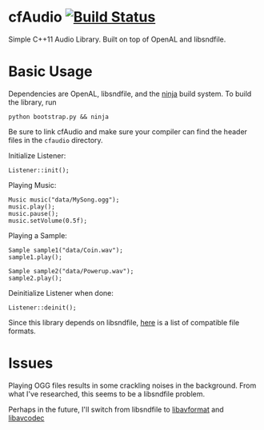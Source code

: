 cfAudio [![Build Status](https://travis-ci.org/sanford1/cfAudio.svg?branch=master)](https://travis-ci.org/sanford1/cfAudio)
=======

Simple C++11 Audio Library. Built on top of OpenAL and libsndfile.

Basic Usage
===========

Dependencies are OpenAL, libsndfile, and the [ninja](https://martine.github.io/ninja/) build system. To build the library, run

    python bootstrap.py && ninja

Be sure to link cfAudio and make sure your compiler can find the header files in the `cfaudio` directory.

Initialize Listener:

    Listener::init();

Playing Music:

    Music music("data/MySong.ogg");
    music.play();
    music.pause();
    music.setVolume(0.5f);

Playing a Sample:

    Sample sample1("data/Coin.wav");
    sample1.play();

    Sample sample2("data/Powerup.wav");
    sample2.play();

Deinitialize Listener when done:

    Listener::deinit();

Since this library depends on libsndfile, [here](http://www.mega-nerd.com/libsndfile/#Features) is a list of compatible file formats.

Issues
===========

Playing OGG files results in some crackling noises in the background. From what I've researched, this seems to be a libsndfile problem.

Perhaps in the future, I'll switch from libsndfile to [libavformat](https://www.ffmpeg.org/libavformat.html) and [libavcodec](https://www.ffmpeg.org/libavcodec.html)
